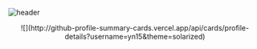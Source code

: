 ![header](https://capsule-render.vercel.app/api?type=cylinder&color=B6DCB6&text=Hello%20🌝%20I'm%20Dongju%20Seo!&fontColor=363636&fontSize=40&animation=twinkling&height=180)

<p align="center">
  ![](http://github-profile-summary-cards.vercel.app/api/cards/profile-details?username=yn15&theme=solarized)
</p>
